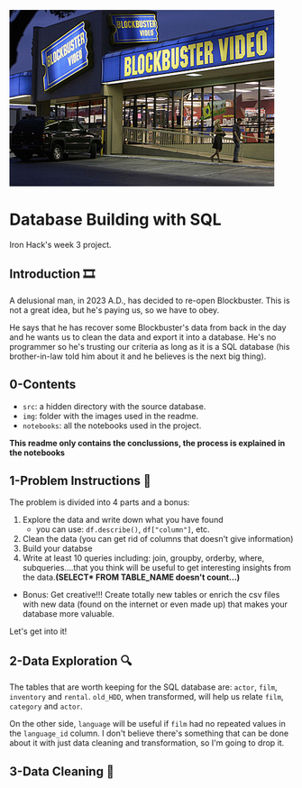 ![cover](https://github.com/Kohkitos/sql-data-base-building/blob/main/img/cover.jpg)

# Database Building with SQL

Iron Hack's week 3 project.

## Introduction 🎞

A delusional man, in 2023 A.D., has decided to re-open Blockbuster. This is not a great idea, but he's paying us, so we have to obey.

He says that he has recover some Blockbuster's data from back in the day and he wants us to clean the data and export it into a database. He's no programmer so he's trusting our criteria as long as it is a SQL database (his brother-in-law told him about it and he believes is the next big thing).


## 0-Contents

+ `src`: a hidden directory with the source database.
+ `img`: folder with the images used in the readme.
+ `notebooks`: all the notebooks used in the project.

**This readme only contains the conclussions, the process is explained in the notebooks**

## 1-Problem Instructions 📝

The problem is divided into 4 parts and a bonus:

1. Explore the data and write down what you have found
   - you can use: `df.describe()`, `df["column"]`, etc.
1. Clean the data (you can get rid of columns that doesn't give information)
1. Build your databse
1. Write at least 10 queries including: join, groupby, orderby, where, subqueries….that you think will be useful to get interesting insights from the data.**(SELECT* FROM TABLE_NAME doesn't count...)**
+ Bonus: Get creative!!! Create totally new tables or enrich the csv files with new data (found on the internet or even made up) that makes your database more valuable.

Let's get into it!

## 2-Data Exploration 🔍

The tables that are worth keeping for the SQL database are: `actor`, `film`, `inventory` and `rental`. `old_HDD`, when transformed, will help us relate `film`, `category` and `actor`.

On the other side, `language` will be useful if `film` had no repeated values in the `language_id` column. I don't believe there's something that can be done about it with just data cleaning and transformation, so I'm going to drop it.

## 3-Data Cleaning 🧹